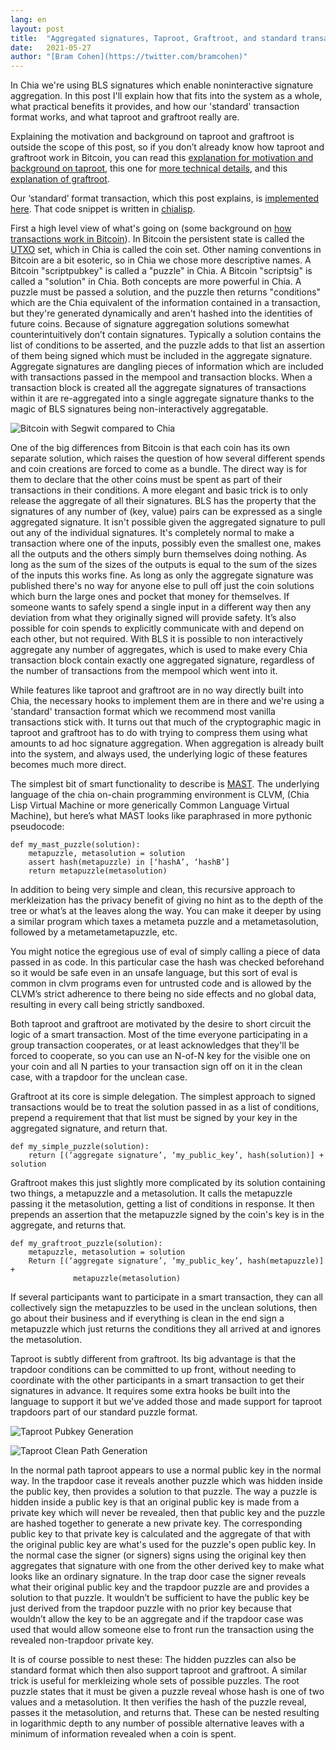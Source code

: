 ```yaml
---
lang: en
layout: post
title:  "Aggregated signatures, Taproot, Graftroot, and standard transactions"
date:   2021-05-27
author: "[Bram Cohen](https://twitter.com/bramcohen)"
---
```


In Chia we're using BLS signatures which enable noninteractive signature aggregation. In this post I'll explain how that fits into the system as a whole, what practical benefits it provides, and how our 'standard' transaction format works, and what taproot and graftroot really are.

Explaining the motivation and background on taproot and graftroot is outside the scope of this post, so if you don’t already know how taproot and graftroot work in Bitcoin, you can read this [explanation for motivation and background on taproot](https://lists.linuxfoundation.org/pipermail/bitcoin-dev/2018-January/015614.html), this one for [more technical details](https://github.com/bitcoin/bips/blob/master/bip-0341.mediawiki), and this [explanation of graftroot](https://lists.linuxfoundation.org/pipermail/bitcoin-dev/2018-February/015700.html).

Our ‘standard’ format transaction, which this post explains, is [implemented here](https://github.com/Chia-Network/chia-blockchain/blob/main/chia/wallet/puzzles/p2_delegated_puzzle_or_hidden_puzzle.clvm). That code snippet is written in [chialisp](https://chialisp.com).

First a high level view of what's going on (some background on [how transactions work in Bitcoin](https://en.bitcoin.it/wiki/Transaction)). In Bitcoin the persistent state is called the [UTXO](https://river.com/learn/terms/u/unspent-transaction-output-utxo/) set, which in Chia is called the coin set. Other naming conventions in Bitcoin are a bit esoteric, so in Chia we chose more descriptive names.  A Bitcoin "scriptpubkey" is called a "puzzle" in Chia.   A Bitcoin "scriptsig" is called a "solution" in Chia.  Both concepts are more powerful in Chia.  A puzzle must be passed a solution, and the puzzle then returns "conditions" which are the Chia equivalent of the information contained in a transaction, but they're generated dynamically and aren't hashed into the identities of future coins. Because of signature aggregation solutions somewhat counterintuitively don’t contain signatures. Typically a solution contains the list of conditions to be asserted, and the puzzle adds to that list an assertion of them being signed which must be included in the aggregate signature. Aggregate signatures are dangling pieces of information which are included with transactions passed in the mempool and transaction blocks. When a transaction block is created all the aggregate signatures of transactions within it are re-aggregated into a single aggregate signature thanks to the magic of BLS signatures being non-interactively aggregatable.

![Bitcoin with Segwit compared to Chia](/assets/blog/Bitcoin-with-segwit.png "Bitcoin with Segwit compared to Chia")

One of the big differences from Bitcoin is that each coin has its own separate solution, which raises the question of how several different spends and coin creations are forced to come as a bundle. The direct way is for them to declare that the other coins must be spent as part of their transactions in their conditions. A more elegant and basic trick is to only release the aggregate of all their signatures. BLS has the property that the signatures of any number of (key, value) pairs can be expressed as a single aggregated signature. It isn't possible given the aggregated signature to pull out any of the individual signatures. It's completely normal to make a transaction where one of the inputs, possibly even the smallest one, makes all the outputs and the others simply burn themselves doing nothing. As long as the sum of the sizes of the outputs is equal to the sum of the sizes of the inputs this works fine. As long as only the aggregate signature was published there's no way for anyone else to pull off just the coin solutions which burn the large ones and pocket that money for themselves. If someone wants to safely spend a single input in a different way then any deviation from what they originally signed will provide safety. It’s also possible for coin spends to explicitly communicate with and depend on each other, but not required. With BLS it is possible to non interactively aggregate any number of aggregates, which is used to make every Chia transaction block contain exactly one aggregated signature, regardless of the number of transactions from the mempool which went into it.

While features like taproot and graftroot are in no way directly built into Chia, the necessary hooks to implement them are in there and we're using a 'standard' transaction format which we recommend most vanilla transactions stick with. It turns out that much of the cryptographic magic in taproot and graftroot has to do with trying to compress them using what amounts to ad hoc signature aggregation. When aggregation is already built into the system, and always used, the underlying logic of these features becomes much more direct.

The simplest bit of smart functionality to describe is [MAST](https://bitcoinops.org/en/topics/mast/). The underlying language of the chia on-chain programming environment is CLVM, (Chia Lisp Virtual Machine or more generically Common Language Virtual Machine), but here’s what MAST looks like paraphrased in more pythonic pseudocode:

    def my_mast_puzzle(solution):
	    metapuzzle, metasolution = solution
	    assert hash(metapuzzle) in [‘hashA’, ‘hashB’]
	    return metapuzzle(metasolution)

In addition to being very simple and clean, this recursive approach to merkleization has the privacy benefit of giving no hint as to the depth of the tree or what’s at the leaves along the way. You can make it deeper by using a similar program which taxes a metameta puzzle and a metametasolution, followed by a metametametapuzzle, etc.

You might notice the egregious use of eval of simply calling a piece of data passed in as code. In this particular case the hash was checked beforehand so it would be safe even in an unsafe language, but this sort of eval is common in clvm programs even for untrusted code and is allowed by the CLVM’s strict adherence to there being no side effects and no global data, resulting in every call being strictly sandboxed.

Both taproot and graftroot are motivated by the desire to short circuit the logic of a smart transaction. Most of the time everyone participating in a group transaction cooperates, or at least acknowledges that they'll be forced to cooperate, so you can use an N-of-N key for the visible one on your coin and all N parties to your transaction sign off on it in the clean case, with a trapdoor for the unclean case.

Graftroot at its core is simple delegation. The simplest approach to signed transactions would be to treat the solution passed in as a list of conditions, prepend a requirement that that list must be signed by your key in the aggregated signature, and return that.

    def my_simple_puzzle(solution):
	    return [(‘aggregate signature’, ‘my_public_key’, hash(solution)] + solution

Graftroot makes this just slightly more complicated by its solution containing two things, a metapuzzle and a metasolution. It calls the metapuzzle passing it the metasolution, getting a list of conditions in response. It then prepends an assertion that the metapuzzle signed by the coin's key is in the aggregate, and returns that.

    def my_graftroot_puzzle(solution):
	    metapuzzle, metasolution = solution
	    Return [(‘aggregate signature’, ‘my_public_key’, hash(metapuzzle)] +
                  metapuzzle(metasolution)

If several participants want to participate in a smart transaction, they can all collectively sign the metapuzzles to be used in the unclean solutions, then go about their business and if everything is clean in the end sign a metapuzzle which just returns the conditions they all arrived at and ignores the metasolution.

Taproot is subtly different from graftroot. Its big advantage is that the trapdoor conditions can be committed to up front, without needing to coordinate with the other participants in a smart transaction to get their signatures in advance. It requires some extra hooks be built into the language to support it but we've added those and made support for taproot trapdoors part of our standard puzzle format.

![Taproot Pubkey Generation](/assets/blog/Taproot-Pub-Key-Generation.png "Taproot Pubkey Generation")

![Taproot Clean Path Generation](/assets/blog/Taproot-Clean-Path-Generation.png "Taproot Clean Path Generation")

In the normal path taproot appears to use a normal public key in the normal way. In the trapdoor case it reveals another puzzle which was hidden inside the public key, then provides a solution to that puzzle. The way a puzzle is hidden inside a public key is that an original public key is made from a private key which will never be revealed, then that public key and the puzzle are hashed together to generate a new private key. The corresponding public key to that private key is calculated and the aggregate of that with the original public key are what's used for the puzzle's open public key. In the normal case the signer (or signers) signs using the original key then aggregates that signature with one from the other derived key to make what looks like an ordinary signature. In the trap door case the signer reveals what their original public key and the trapdoor puzzle are and provides a solution to that puzzle. It wouldn’t be sufficient to have the public key be just derived from the trapdoor puzzle with no prior key because that wouldn’t allow the key to be an aggregate and if the trapdoor case was used that would allow someone else to front run the transaction using the revealed non-trapdoor private key.

It is of course possible to nest these: The hidden puzzles can also be standard format which then also support taproot and graftroot. A similar trick is useful for merkleizing whole sets of possible puzzles. The root puzzle states that it must be given a puzzle reveal whose hash is one of two values and a metasolution. It then verifies the hash of the puzzle reveal, passes it the metasolution, and returns that. These can be nested resulting in logarithmic depth to any number of possible alternative leaves with a minimum of information revealed when a coin is spent.
